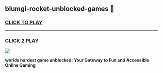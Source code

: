 
## blumgi-rocket-unblocked-games 👋
<h3>
<a href="https://premium.freeplayer.one?title=blumgi-rocket-unblocked-games&ref=14F">CLICK TO PLAY</a></h3>
<hr>

<h3>
<a href="https://premium.freeplayer.one?title=blumgi-rocket-unblocked-games&ref=14F">CLICK 2 PLAY</a>
  
</h3>

<a href="https://premium.freeplayer.one?title=blumgi-rocket-unblocked-games&ref=12F/"><img src="https://clearcache.store/games.png"></a>


**worlds hardest game unblocked: Your Gateway to Fun and Accessible Online Gaming**

